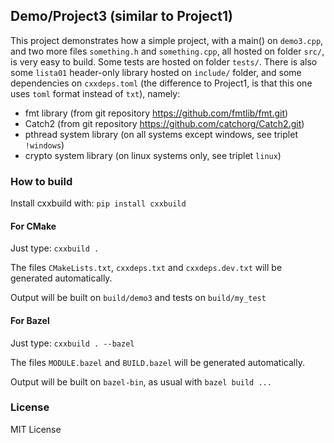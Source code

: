 ## Demo/Project3 (similar to Project1)

This project demonstrates how a simple project, with a main() on `demo3.cpp`, and two more files `something.h` and `something.cpp`, all hosted on folder `src/`, is very easy to build.
Some tests are hosted on folder `tests/`.
There is also some `lista01` header-only library hosted on `include/` folder, and some dependencies on `cxxdeps.toml` (the difference to Project1, is that this one uses `toml` format instead of `txt`), namely:

- fmt library (from git repository https://github.com/fmtlib/fmt.git)
- Catch2 (from git repository https://github.com/catchorg/Catch2.git)
- pthread system library (on all systems except windows, see triplet `!windows`)
- crypto system library (on linux systems only, see triplet `linux`)


### How to build

Install cxxbuild with: `pip install cxxbuild`

#### For CMake
Just type: `cxxbuild .`

The files `CMakeLists.txt`, `cxxdeps.txt` and `cxxdeps.dev.txt` will be generated automatically.

Output will be built on `build/demo3` and tests on `build/my_test`

#### For Bazel
Just type: `cxxbuild . --bazel`

The files `MODULE.bazel` and `BUILD.bazel` will be generated automatically.

Output will be built on `bazel-bin`, as usual with `bazel build ...`

### License

MIT License




